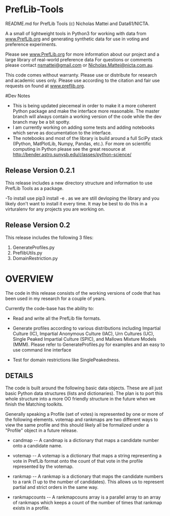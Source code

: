 # PrefLib-Tools
README.md for PrefLib Tools (c) Nicholas Mattei and Data61/NICTA.

A a small of lightweight tools in Python3 for working with data from www.PrefLib.org and generating synthetic data for use in voting and preference experiments.

Please see www.PrefLib.org for more information about our project and a large library of real-world preference data For questions or comments please contact nsmattei@gmail.com or Nicholas.Mattei@nicta.com.au.

This code comes without warranty. Please use or distribute for research and academic uses only. Please use according to the citation and fair use requests on found at www.preflib.org.

#Dev Notes
- This is being updated piecemeal in order to make it a more coherent Python package and make the interface more reasonable.  The master branch will always contain a working version of the code while the dev branch may be a bit spotty.
- I am currently working on adding some tests and adding notebooks which serve as documentation to the interface.
- The notebooks and most of the library is build around a full SciPy stack (IPython, MatPlotLib, Numpy, Pandas, etc.).  For more on scientific computing in Python please see the great resource at http://bender.astro.sunysb.edu/classes/python-science/ 

## Release Version 0.2.1 
This release includes a new directory structure and information to use PrefLib Tools as a package.

-To install use pip3 install -e . as we are still devloping the library and you likely don't want to install it every time.  It may be best to do this in a virturalenv for any projects you are working on.

## Release Version 0.2

This release includes the following 3 files:

1. GenerateProfiles.py
2. PreflibUtils.py
3. DomainRestriction.py

# OVERVIEW

The code in this release consists of the working versions of code that has
been used in my research for a couple of years.

Currently the code-base has the ability to:

- Read and write all the PrefLib file formats.

- Generate profiles according to various distributions including
	Impartial Culture (IC), Impartial Anonymous Culture (IAC), 
	Urn Cultures (UC), Single Peaked Impartial Culture (SPIC),
	and Mallows Mixture Models (MMM).  Please refer to
	GenerateProfiles.py for examples and an easy to use command line interface

- Test for domain restrictions like SinglePeakedness.

## DETAILS

The code is built around the following basic data objects.  These are all 
just basic Python data structures (lists and dictionaries).  The plan is to port this whole structure into a more OO friendly structure in the future when we finish the Matching toolkits.

Generally speaking a Profile (set of votes) is represented by one or more of the following elements.  votemap and rankmaps are two different ways to view the same profile and this should likely all be formalized under a "Profile" object in a future release.

- candmap
	-- A candmap is a dictionary that maps a candidate number onto a
	candidate name.

- votemap
	-- A votemap is a dictionary that maps a string representing
	a vote in PrefLib format onto the count of that vote in the 
	profile represented by the votemap.

- rankmap
	-- A rankmap is a dictionary that maps the candidate numbers
	to a rank (1 up to the number of candidates).  This 
	allows us to represent partial and strict orders in 
	the same way.

- rankmapcounts
	-- A rankmapcouns array is a parallel array to an array of rankmaps
	which keeps a count of the number of times that rankmap exists
	in a profile.




